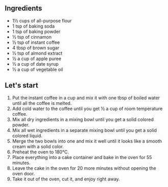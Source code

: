 ## Ingredients

- 1½ cups of all-purpose flour
- 1 tsp of baking soda
- 1 tsp of baking powder
- ½ tsp of cinnamon
- ½ tsp of instant coffee
- 4 tbsp of brown sugar
- ½ tsp of almond extract
- ½ a cup of apple puree
- ½ a cup of date syrup
- ½ a cup of vegetable oil

## Let's start

1. Put the instant coffee in a cup and mix it with one tbsp of boiled water until all the coffee is melted.
2. Add cold water to the coffee until you get ½ a cup of room temperature coffee.
3. Mix all dry ingredients in a mixing bowl until you get a solid colored powder.
4. Mix all wet ingredients in a separate mixing bowl until you get a solid colored liquid.
5. Merge the two bowls into one and mix it well until it looks like a smooth cream with a solid color.
6. Preheat the oven to 180℃.
7. Place everything into a cake container and bake in the oven for 55 minutes.
8. Leave the cake in the oven for 20 more minutes without opening the oven door.
9. Take it out of the oven, cut it, and enjoy right away.
